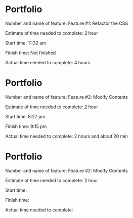 # Portfolio
Number and name of feature: Feature #1: Refactor the CSS

Estimate of time needed to complete: 2 hour

Start time: 11:32 am

Finish time: Not finished

Actual time needed to complete: 4 hours 



# Portfolio
Number and name of feature: Feature #2: Modify Contents

Estimate of time needed to complete: 2 hour

Start time: 8:27 pm

Finish time: 9:15 pm

Actual time needed to complete: 2 hours and about 20 min 

# Portfolio
Number and name of feature: Feature #2: Modify Contents

Estimate of time needed to complete: 2 hour

Start time: 

Finish time:

Actual time needed to complete: